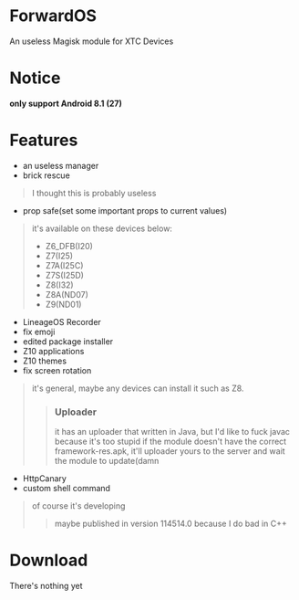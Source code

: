 # ForwardOS
An useless Magisk module for XTC Devices
# Notice
**only support Android 8.1 (27)**
# Features
- an useless manager
- brick rescue
> I thought this is probably useless
- prop safe(set some important props to current values)
> it's available on these devices below:
> - Z6_DFB(I20)
> - Z7(I25)
> - Z7A(I25C)
> - Z7S(I25D)
> - Z8(I32)
> - Z8A(ND07)
> - Z9(ND01)
- LineageOS Recorder
- fix emoji
- edited package installer
- Z10 applications
- Z10 themes
- fix screen rotation
> it's general, maybe any devices can install it such as Z8.
>> ### Uploader
>> it has an uploader that written in Java, but I'd like to fuck javac because it's too stupid
>> if the module doesn't have the correct framework-res.apk, it'll uploader yours to the server
>> and
>> wait the module to update(damn
- HttpCanary
- custom shell command
> of course it's developing
>> maybe published in version 114514.0 because I do bad in C++
# Download
There's nothing yet

